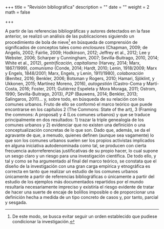 +++
title = "Revisión bibliográfica"
description = ""
date = ""
weight = 2
math = false

+++

A partir de las referencias bibliográficas y autores detectados en la
fase anterior, se realizó un análisis de las publicaciones siguiendo un
procedimiento de bola de nieve[^198] en búsqueda de comprensión de
significados de conceptos tales como *enclosures* (Chapman, 2009; de
Angelis, 2002; Fairlie, 2009; Hodkinson, 2012; Jeffrey et al., 2012; Lee
y Webster, 2006; Scharper y Cunningham, 2007; Sevilla-Buitrago, 2010,
2014; White et al., 2012), *gentrificación, capitalismo* (Harvey, 2014;
Marx, 1867/1999), *comunismo* (Conde, 2014; Hardt, 2010; Lenin,
1918/2009; Marx y Engels, 1848/2001; Marx, Engels, y Lenin, 1911/1980),
*colaboración* (Benítez, 2016; Benkler, 2006; Botsman y Rogers, 2010;
Hamari, Sjöklint, y Ukkonen, 2015; Martínez Moreno, 2016), *autogestión*
(Castro-Coma y Martí-Costa, 2016; Foster, 2011; Gutiérrez Espeleta y
Mora Moraga, 2011; Ostrom, 1990; Sevilla-Buitrago, 2013), *P2P*
(Bauwens, 2014; Benkler, 2013; Salingaros, 2011)... y, sobre todo, en
búsqueda de su relación con los comunes urbanos. Fruto de ello se
conformó el marco teórico que puede encontrarse en los capítulos 2 (The
Commons: State of the art), 3 (Framing the commons: A proposal) y 4 (Los
comunes urbanos) y que se traduce principalmente en dos resultados: 1)
trazar la triple genealogía de los comunes urbanos y 2) evidenciar que
no existen una definición o una conceptualización concretas de lo que
son. Dado que, además, se da el agravante de que, a menudo, quienes
definen (aunque sea vagamente) lo que son los comunes urbanos suelen ser
los propios activistas implicados en alguna iniciativa autodenominada
como tal, se producen con cierta frecuencia autorreferencias
justificativas de su propio hacer, lo cual supone un sesgo claro y un
riesgo para una investigación científica. De todo ello, y tal y como se
ha argumentado al final del marco teórico, se constata que el diseño de
la investigación con una gran carga empírica y etnográfica es correcta
en tanto que realizar un estudio de los comunes urbanos únicamente a
partir de referencias bibliográficas o únicamente a partir del estudio
de los ejemplos más documentados repartidos por el mundo resultaría
necesariamente impreciso y existiría el riesgo evidente de tratar de
hacer una suerte de encaje de bolillos imposible o de proporcionar una
definición hecha a medida de un tipo concreto de casos y, por tanto,
parcial y sesgada.

[^198]: De este modo, se busca evitar seguir un orden establecido que
    pudiese condicionar la investigación.
